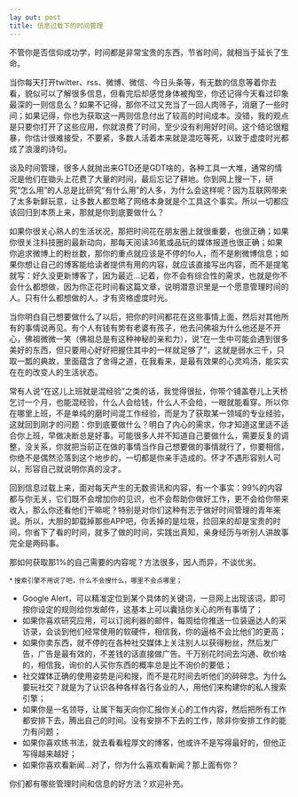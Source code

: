 ```yaml
---
lay out: post
title: 信息过载下的时间管理
---
```


不管你是否信仰成功学，时间都是非常宝贵的东西，节省时间，就相当于延长了生命。

当你每天打开twitter、rss、微博、微信、今日头条等，有无数的信息等着你去看，貌似可以了解很多信息，但看完后却感觉身体被掏空，你还记得今天看过印象最深的一则信息么？如果不记得，那你不过又充当了一回人肉筛子，消磨了一些时间；如果记得，你也为获取这一两则信息付出了较高的时间成本。没错，我的观点是只要你打开了这些应用，你就浪费了时间，至少没有利用好时间。这个结论很粗暴，你估计很难接受，不要紧，多数人活着本来就是混吃等死，以致于虚度时光都成了浪漫的诗句。

谈及时间管理，很多人就抛出来GTD还是GDT啥的，各种工具一大堆，通常的情况是他们在锄头上花费了大量的时间，最后忘记了耕地。你到网上搜一下，研究“怎么用”的人总是比研究“有什么用”的人多，为什么会这样呢？因为互联网带来了太多新鲜玩意，让多数人都忽略了网络本身就是个工具这个事实。所以一切都应该回归到本质上来，那就是你到底要做什么？

如果你很关心熟人的生活状况，那把时间花在朋友圈上就很重要，也很正确；如果你很关注科技圈的最新动向，那每天阅读36氪或品玩的媒体报道也很正确；如果你追求微博上的粉丝数，那你的重点就应该是不停的fo人，而不是刷微博信息；如果你想让自己的博客能给读者提供有用的内容，就应该直接写出内容，而不是提笔就写：好久没更新博客了，因为最近…记着，你不会有综合性的需求，也就是你不会什么都想做，因为你正花时间看这篇文章，说明潜意识里是一个愿意管理时间的人。只有什么都想做的人，才有资格虚度时光。

当你明白自己想要做什么了以后，把你的时间都花在这些事情上面，然后对其他所有的事情说再见。有个人有钱有势有老婆有孩子，他去问佛祖为什么他还是不开心，佛祖微微一笑（佛祖总是有这种神秘的亲和力），说“在一生中可能会遇到很多美好的东西，但只要用心好好把握住其中的一样就足够了”，这就是弱水三千，只取一瓢的典故，里面蕴含了舍得之道，在我看来，是最有效果的心灵鸡汤，能实实在在的改变人的生活状态。

常有人说“在这儿上班就是混经验”之类的话，我觉得很扯，你带个铺盖卷儿上天桥乞讨一个月，也能混经验，什么人会给钱，什么人不会给，一眼就能看穿。所以你在哪里上班，不是单纯的磨时间混工作经验，而是为了获取某一领域的专业经验，这就回到刚才的问题：你到底要做什么？明白了内心的需求，你才知道这里适不适合你上班，早做决断总是好事。可能很多人并不知道自己要做什么，需要反复的调整，没关系，你就把当前正在做的事情当作自己想要做的事情就行了，你要相信，你绝不是偶然沦落到这个地步的，一切都是你亲手造成的。怀才不遇形容别人可以，形容自己就说明你真的没才。

回到信息过载上来，面对每天产生的无数资讯和内容，有一个事实：99%的内容都与你无关，它们既不会增加你的见识，也不会帮助你做好工作，更不会给你带来收入，那么你还看他们干嘛呢？特别是对你们这种有志于做好时间管理的青年来说。所以，大胆的卸载掉那些APP吧，你丢掉的是垃圾，捡回来的却是宝贵的时间，你省下了看的时间，就多了做的时间，实践出真知，亲身经历与听别人讲故事完全是两码事。

那如何获取那1%的自己需要的内容呢？方法很多，因人而异，不谈优劣。

<small>* 搜索引擎不用说了吧，什么不会搜什么，哪里不会点哪里；</small>
* Google Alert，可以精准定位到某个具体的关键词，一旦网上出现该词，即可按你设定的规则给你发邮件，这基本上可以囊括你关心的所有事情了；
* 如果你喜欢研究应用，可以订阅利器的邮件，每周给你推送一位装逼达人的采访录，会谈到他们经常使用的软硬件，相信我，你的逼格不会比他们的更高；
* 如果你卖东西，就不停的在各种社交媒体上关注别人以获得粉丝，然后发广告，广告是最有效的，不差钱的话直接做广告。千万别花时间去沟通、砍价啥的，相信我，询价的人买你东西的概率总是比不询价的要低；
* 社交媒体正确的使用姿势是问和搜，而不是花时间去听他们的碎碎念。为什么要玩社交？就是为了认识各种各样各行各业的人，用他们来构建你的私人搜索引擎；
* 如果你是一名领导，让属下每天向你汇报你关心的工作内容，然后把所有工作都安排下去，腾出自己的时间。没有安排不下去的工作，除非你安排工作的能力有问题；
* 如果你喜欢练书法，就去看看程厚文的博客，他或许不是写得最好的，但他正写得越来越好；
* 如果你喜欢看新闻…对了，你为什么喜欢看新闻？那上面有你？

你们都有哪些管理时间和信息的好方法？欢迎补充。
